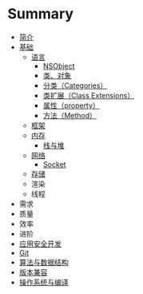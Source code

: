 # Summary

* [简介](README.md)
* [基础](chapter1.md)
  * [语言](chapter1/yu-yan.md)
    * [NSObject](nsobject.md)
    * [类、对象](lei-he-dui-xiang.md)
    * [分类（Categories）](fen-lei-ff08-categories.md)
    * [类扩展（Class Extensions）](lei-kuo-zhan-ff08-class-extensions.md)
    * [属性（property）](chapter1/yu-yan/shu-xing-zi-duan.md)
    * [方法（Method）](fang-fa-ff08-method.md)
  * [框架](chapter1/kuang-jia.md)
  * [内存](chapter1/nei-cun.md)
    * [栈与堆](zhan-yu-dui.md)
  * [网络](chapter1/wang-luo.md)
    * [Socket](chapter1/wang-luo/socket.md)
  * [存储](chapter1/cun-chu.md)
  * 渲染
  * 线程
* 需求
* 质量
* 效率
* 进阶
* [应用安全开发](ying-yong-kai-fa-an-quan.md)
* [Git](git.md)
* [算法与数据结构](suan-fa-yu-shu-ju-jie-gou.md)
* [版本兼容](ban-ben-jian-rong.md)
* [操作系统与编译](cao-zuo-xi-tong-yu-bian-yi.md)

